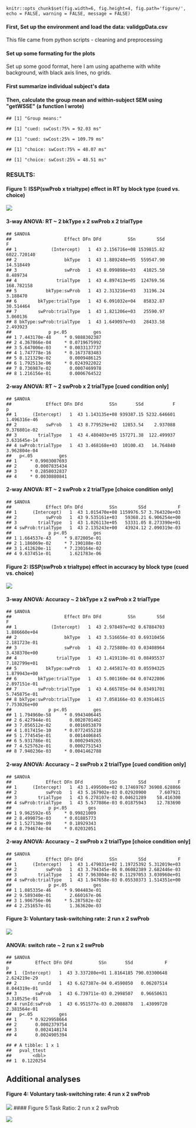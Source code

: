     knitr::opts_chunk$set(fig.width=6, fig.height=4, fig.path='figure/', echo = FALSE, warning = FALSE, message = FALSE)

#### First, Set up the environment and load the data: validgpData.csv

This file came from python scripts - cleaning and preprocessing

#### Set up some formating for the plots

Set up some good format, here I am using apatheme with white background,
with black axis lines, no grids.

#### First summarize individual subject's data

#### Then, calculate the group mean and within-subject SEM using "getWSSE" (a function I wrote)

    ## [1] "Group means:"

    ## [1] "cued: swCost:75% = 92.03 ms"

    ## [1] "cued: swCost:25% = 109.79 ms"

    ## [1] "choice: swCost:75% = 48.07 ms"

    ## [1] "choice: swCost:25% = 48.51 ms"

### RESULTS:

#### Figure 1: ISSP(swProb x trialtype) effect in **RT** by block type (cued vs. choice)

![](figure/Figure1-1.png)

#### 3-way ANOVA: RT ~ 2 bkType x 2 swProb x 2 trialType

    ## $ANOVA
    ##                    Effect DFn DFd          SSn        SSd           F
    ## 1             (Intercept)   1  43 2.156716e+08 1539815.82 6022.720140
    ## 2                  bkType   1  43 1.889248e+05  559547.90   14.518449
    ## 3                  swProb   1  43 8.099898e+03   41025.50    8.489734
    ## 4               trialType   1  43 4.897413e+05  124769.56  168.782158
    ## 5           bkType:swProb   1  43 2.313216e+03   31196.24    3.188470
    ## 6        bkType:trialType   1  43 6.091032e+04   85832.87   30.514464
    ## 7        swProb:trialType   1  43 1.821206e+03   25590.97    3.060136
    ## 8 bkType:swProb:trialType   1  43 1.649097e+03   28433.58    2.493923
    ##              p p<.05          ges
    ## 1 7.443170e-48     * 0.9888302387
    ## 2 4.367866e-04     * 0.0719675992
    ## 3 5.647006e-03     * 0.0033137737
    ## 4 1.747778e-16     * 0.1673783483
    ## 5 8.121329e-02       0.0009486125
    ## 6 1.792513e-06     * 0.0243922022
    ## 7 8.736987e-02       0.0007469978
    ## 8 1.216156e-01       0.0006764522

#### 2-way ANOVA: RT ~ 2 swProb x 2 trialType \[cued condition only\]

    ## $ANOVA
    ##             Effect DFn DFd          SSn       SSd           F            p
    ## 1      (Intercept)   1  43 1.143135e+08 939387.15 5232.646601 1.496316e-46
    ## 2           swProb   1  43 8.779529e+02  12853.54    2.937088 9.376801e-02
    ## 3        trialType   1  43 4.480403e+05 157271.38  122.499937 3.631645e-14
    ## 4 swProb:trialType   1  43 3.468168e+03  10100.43   14.764840 3.962804e-04
    ##   p<.05          ges
    ## 1     * 0.9903007693
    ## 2       0.0007835434
    ## 3     * 0.2858032837
    ## 4     * 0.0030880841

#### 2-way ANOVA: RT ~ 2 swProb x 2 trialType \[choice condition only\]

    ## $ANOVA
    ##             Effect DFn DFd          SSn        SSd            F
    ## 1      (Intercept)   1  43 1.015470e+08 1159976.57 3.764320e+03
    ## 2           swProb   1  43 9.535161e+03   59368.21 6.906254e+00
    ## 3        trialType   1  43 1.026113e+05   53331.05 8.273390e+01
    ## 4 swProb:trialType   1  43 2.135243e+00   43924.12 2.090319e-03
    ##              p p<.05          ges
    ## 1 1.664537e-43     * 9.872005e-01
    ## 2 1.186069e-02     * 7.190188e-03
    ## 3 1.412620e-11     * 7.230164e-02
    ## 4 9.637451e-01       1.621783e-06

#### Figure 2: ISSP(swProb x trialtype) effect in **accuracy** by block type (cued vs. choice)

![](figure/Figure2-1.png)

#### 3-way ANOVA: Accuracy ~ 2 bkType x 2 swProb x 2 trialType

    ## $ANOVA
    ##                    Effect DFn DFd          SSn        SSd            F
    ## 1             (Intercept)   1  43 2.978497e+02 0.67884703 1.886660e+04
    ## 2                  bkType   1  43 3.516656e-03 0.69310456 2.181723e-01
    ## 3                  swProb   1  43 2.725880e-03 0.03408964 3.438370e+00
    ## 4               trialType   1  43 1.419110e-01 0.08495537 7.182799e+01
    ## 5           bkType:swProb   1  43 2.445817e-03 0.05594325 1.879943e+00
    ## 6        bkType:trialType   1  43 5.001160e-04 0.07422806 2.897151e-01
    ## 7        swProb:trialType   1  43 4.665785e-04 0.03491701 5.745875e-01
    ## 8 bkType:swProb:trialType   1  43 7.058166e-03 0.03914615 7.753026e+00
    ##              p p<.05          ges
    ## 1 1.794960e-58     * 0.9943406445
    ## 2 6.427944e-01       0.0020701462
    ## 3 7.056512e-02       0.0016053879
    ## 4 1.017415e-10     * 0.0772455218
    ## 5 1.774545e-01       0.0014406845
    ## 6 5.931786e-01       0.0002949265
    ## 7 4.525762e-01       0.0002751543
    ## 8 7.940236e-03     * 0.0041462788

#### 2-way ANOVA: Accuracy ~ 2 swProb x 2 trialType \[cued condition only\]

    ## $ANOVA
    ##             Effect DFn DFd          SSn        SSd            F
    ## 1      (Intercept)   1  43 1.499500e+02 0.17469767 36908.628866
    ## 2           swProb   1  43 5.167902e-03 0.02920900     7.607921
    ## 3        trialType   1  43 6.278107e-02 0.04621289    58.416300
    ## 4 swProb:trialType   1  43 5.577086e-03 0.01875943    12.783690
    ##              p p<.05        ges
    ## 1 9.962592e-65     * 0.99821009
    ## 2 8.499075e-03     * 0.01885773
    ## 3 1.527130e-09     * 0.18929343
    ## 4 8.794674e-04     * 0.02032051

#### 2-way ANOVA: Accuracy ~ 2 swProb x 2 trialType \[choice condition only\]

    ## $ANOVA
    ##             Effect DFn DFd          SSn        SSd            F
    ## 1      (Intercept)   1  43 1.479031e+02 1.19725392 5.312019e+03
    ## 2           swProb   1  43 3.794345e-06 0.06082389 2.682446e-03
    ## 3        trialType   1  43 7.963004e-02 0.11297053 3.030960e+01
    ## 4 swProb:trialType   1  43 1.947658e-03 0.05530373 1.514351e+00
    ##              p p<.05          ges
    ## 1 1.085335e-46     * 9.904483e-01
    ## 2 9.589340e-01       2.660167e-06
    ## 3 1.906756e-06     * 5.287582e-02
    ## 4 2.251657e-01       1.363620e-03

#### Figure 3: Voluntary task-switching rate: 2 run x 2 swProb

![](figure/Figure3-1.png)

#### ANOVA: switch rate ~ 2 run x 2 swProb

    ## $ANOVA
    ##         Effect DFn DFd          SSn       SSd            F            p
    ## 1  (Intercept)   1  43 3.337280e+01 1.8164185 790.03300648 2.624219e-29
    ## 2        runId   1  43 6.627387e-04 0.4590850   0.06207514 8.044319e-01
    ## 3       swProb   1  43 6.739711e-03 0.2998507   0.96650631 3.310525e-01
    ## 4 runId:swProb   1  43 6.951577e-03 0.2088878   1.43099720 2.381564e-01
    ##   p<.05          ges
    ## 1     * 0.9229958664
    ## 2       0.0002379754
    ## 3       0.0024148174
    ## 4       0.0024905394

    ## # A tibble: 1 x 1
    ##   pval_ttest
    ##        <dbl>
    ## 1  0.1220254

Additional analyses
-------------------

#### Figure 4: Voluntary task-switching rate: 4 run x 2 swProb

![](figure/Figure4-1.png) \#\#\#\# Figure 5:Task Ratio: 2 run x 2 swProb

![](figure/Figure5-1.png)
